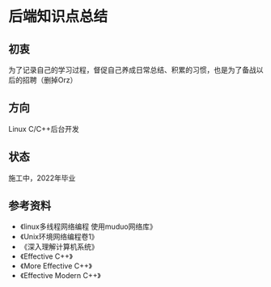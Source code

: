 # 后端知识点总结
## 初衷
为了记录自己的学习过程，督促自己养成日常总结、积累的习惯，也是为了备战以后的招聘（删掉Orz）

## 方向
Linux C/C++后台开发

## 状态
施工中，2022年毕业

## 参考资料
- 《linux多线程网络编程 使用muduo网络库》
- 《Unix环境网络编程卷1》
- 《深入理解计算机系统》
- 《Effective C++》
- 《More Effective C++》
- 《Effective Modern C++》
